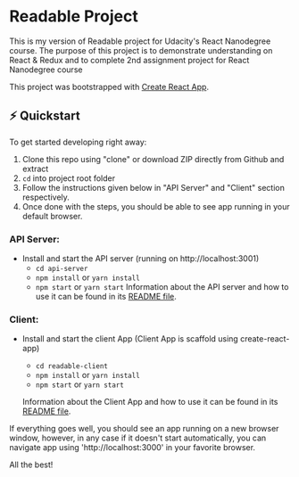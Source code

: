 # Readable Project

This is my version of Readable project for Udacity's React Nanodegree course. The purpose of this project is to demonstrate understanding on React & Redux and to complete 2nd assignment project for React Nanodegree course

This project was bootstrapped with [Create React App](https://github.com/facebookincubator/create-react-app).

## :zap: Quickstart

To get started developing right away:

1.  Clone this repo using "clone" or download ZIP directly from Github and extract
2.  `cd` into project root folder
3.  Follow the instructions given below in "API Server" and "Client" section respectively.
4.  Once done with the steps, you should be able to see app running in your default browser.

### API Server:

* Install and start the API server (running on http://localhost:3001)
  * `cd api-server`
  * `npm install` or `yarn install`
  * `npm start` or `yarn start`
    Information about the API server and how to use it can be found in its [README file](api-server/README.md).

### Client:

* Install and start the client App (Client App is scaffold using create-react-app)

  * `cd readable-client`
  * `npm install` or `yarn install`
  * `npm start` or `yarn start`

  Information about the Client App and how to use it can be found in its [README file](readable-client/README.md).

If everything goes well, you should see an app running on a new browser window, however, in any case if it doesn't start automatically, you can navigate app using 'http://localhost:3000' in your favorite browser.

All the best!
